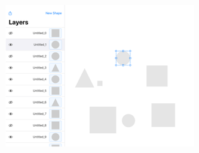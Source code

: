 <p align="center">
  <img src="https://github.com/PJCSpencer/LiveSurfaceDraw/blob/master/preview_20200808-1122.png" alt="Preview"/>
</p>
